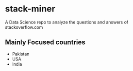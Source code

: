 # stack-miner

A Data Science repo to analyze the questions and answers of stackoverflow.com 

## Mainly Focused countries

* Pakistan
* USA
* India
